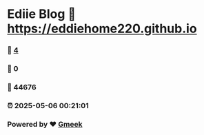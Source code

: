 # Ediie Blog :link: https://eddiehome220.github.io 
### :page_facing_up: [4](https://eddiehome220.github.io/tag.html) 
### :speech_balloon: 0 
### :hibiscus: 44676 
### :alarm_clock: 2025-05-06 00:21:01 
### Powered by :heart: [Gmeek](https://github.com/Meekdai/Gmeek)

